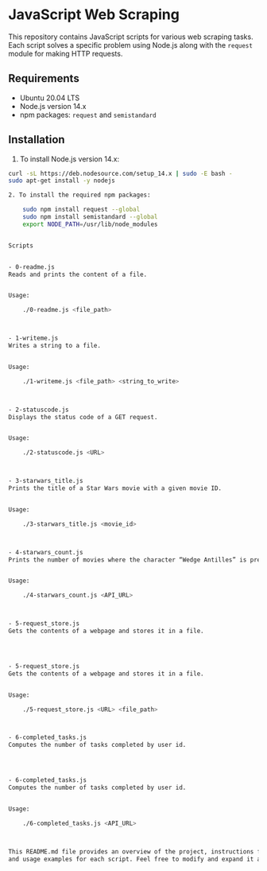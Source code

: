 # JavaScript Web Scraping

This repository contains JavaScript scripts for various web scraping tasks. Each script solves a specific problem using Node.js along with the `request` module for making HTTP requests.

## Requirements

- Ubuntu 20.04 LTS
- Node.js version 14.x
- npm packages: `request` and `semistandard`

## Installation

1. To install Node.js version 14.x:

```bash
curl -sL https://deb.nodesource.com/setup_14.x | sudo -E bash -
sudo apt-get install -y nodejs

2. To install the required npm packages:

	sudo npm install request --global
	sudo npm install semistandard --global
 	export NODE_PATH=/usr/lib/node_modules


Scripts


- 0-readme.js
Reads and prints the content of a file.


Usage:

	./0-readme.js <file_path>



- 1-writeme.js
Writes a string to a file.


Usage:

	./1-writeme.js <file_path> <string_to_write>



- 2-statuscode.js
Displays the status code of a GET request.


Usage:

	./2-statuscode.js <URL>



- 3-starwars_title.js
Prints the title of a Star Wars movie with a given movie ID.


Usage:

	./3-starwars_title.js <movie_id>



- 4-starwars_count.js
Prints the number of movies where the character “Wedge Antilles” is present.


Usage:

	./4-starwars_count.js <API_URL>



- 5-request_store.js
Gets the contents of a webpage and stores it in a file.




- 5-request_store.js
Gets the contents of a webpage and stores it in a file.


Usage:

	./5-request_store.js <URL> <file_path>



- 6-completed_tasks.js
Computes the number of tasks completed by user id.




- 6-completed_tasks.js
Computes the number of tasks completed by user id.


Usage:

	./6-completed_tasks.js <API_URL>



This README.md file provides an overview of the project, instructions for installation, 
and usage examples for each script. Feel free to modify and expand it according to your needs.
